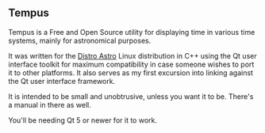 ## Tempus
Tempus is a Free and Open Source utility for displaying time in various time systems, mainly for astronomical purposes.

It was written for the [Distro Astro](http://distroastro.org) Linux distribution in C++ using the Qt user interface toolkit for maximum compatibility in case someone wishes to port it to other platforms.
It also serves as my first excursion into linking against the Qt user interface framework.

It is intended to be small and unobtrusive, unless you want it to be. There's a manual in there as well.

You'll be needing Qt 5 or newer for it to work.
